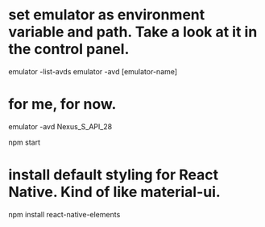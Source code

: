 # set emulator as environment variable and path.  Take a look at it in the control panel.
emulator -list-avds
emulator -avd [emulator-name]
# for me, for now.
emulator -avd Nexus_S_API_28

npm start

# install default styling for React Native.  Kind of like material-ui.
npm install react-native-elements
